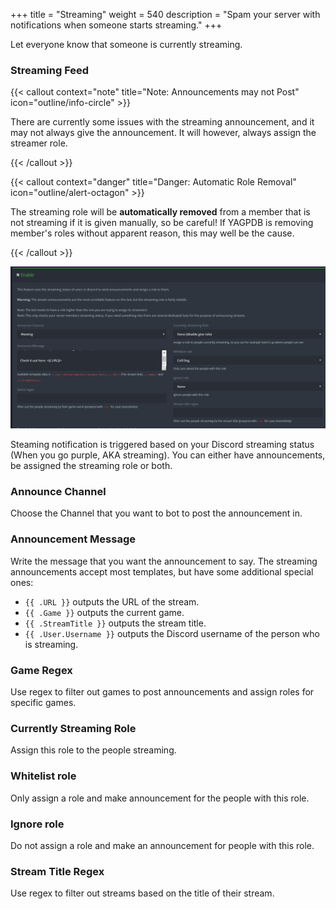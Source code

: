 +++
title = "Streaming"
weight = 540
description = "Spam your server with notifications when someone starts streaming."
+++

Let everyone know that someone is currently streaming.


### Streaming Feed

{{< callout context="note" title="Note: Announcements may not Post" icon="outline/info-circle" >}}

There are currently some issues with the streaming announcement, and it may not always give the announcement. It will
however, always assign the streamer role.

{{< /callout >}}

{{< callout context="danger" title="Danger: Automatic Role Removal" icon="outline/alert-octagon" >}}

The streaming role will be **automatically removed** from a member that is not streaming if it is given manually, so be
careful! If YAGPDB is removing member's roles without apparent reason, this may well be the cause.

{{< /callout >}}

![Showcase of the streaming feed interface.](./streaming.png)

Steaming notification is triggered based on your Discord streaming status (When you go purple, AKA streaming). You can
either have announcements, be assigned the streaming role or both.

### **Announce Channel**

Choose the Channel that you want to bot to post the announcement in.

### Announcement Message

Write the message that you want the announcement to say. The streaming announcements accept most templates, but have
some additional special ones:

- `{{ .URL }}` outputs the URL of the stream.
- `{{ .Game }}` outputs the current game.
- `{{ .StreamTitle }}` outputs the stream title.
- `{{ .User.Username }}` outputs the Discord username of the person who is streaming.

### Game Regex

Use regex to filter out games to post announcements and assign roles for specific games.

### Currently Streaming Role

Assign this role to the people streaming.

### Whitelist role

Only assign a role and make announcement for the people with this role.

### Ignore role

Do not assign a role and make an announcement for people with this role.

### Stream Title Regex

Use regex to filter out streams based on the title of their stream.
